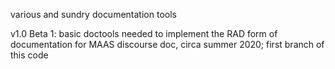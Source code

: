 various and sundry documentation tools

v1.0 Beta 1: basic doctools needed to implement the RAD form of documentation for MAAS discourse doc, circa summer 2020; first branch of this code
